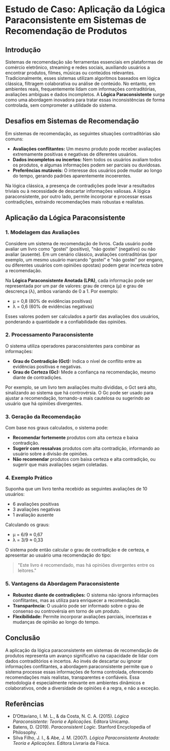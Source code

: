 
# Estudo de Caso: Aplicação da Lógica Paraconsistente em Sistemas de Recomendação de Produtos

## Introdução

Sistemas de recomendação são ferramentas essenciais em plataformas de comércio eletrônico, streaming e redes sociais, auxiliando usuários a encontrar produtos, filmes, músicas ou conteúdos relevantes. Tradicionalmente, esses sistemas utilizam algoritmos baseados em lógica clássica, filtragem colaborativa ou análise de conteúdo. No entanto, em ambientes reais, frequentemente lidam com informações contraditórias, avaliações ambíguas e dados incompletos. A **Lógica Paraconsistente** surge como uma abordagem inovadora para tratar essas inconsistências de forma controlada, sem comprometer a utilidade do sistema.

## Desafios em Sistemas de Recomendação

Em sistemas de recomendação, as seguintes situações contraditórias são comuns:

- **Avaliações conflitantes:** Um mesmo produto pode receber avaliações extremamente positivas e negativas de diferentes usuários.
- **Dados incompletos ou incertos:** Nem todos os usuários avaliam todos os produtos, e algumas informações podem ser parciais ou duvidosas.
- **Preferências mutáveis:** O interesse dos usuários pode mudar ao longo do tempo, gerando padrões aparentemente incoerentes.

Na lógica clássica, a presença de contradições pode levar a resultados triviais ou à necessidade de descartar informações valiosas. A lógica paraconsistente, por outro lado, permite incorporar e processar essas contradições, extraindo recomendações mais robustas e realistas.

## Aplicação da Lógica Paraconsistente

### 1. Modelagem das Avaliações

Considere um sistema de recomendação de livros. Cada usuário pode avaliar um livro como "gostei" (positivo), "não gostei" (negativo) ou não avaliar (ausente). Em um cenário clássico, avaliações contraditórias (por exemplo, um mesmo usuário marcando "gostei" e "não gostei" por engano, ou diferentes usuários com opiniões opostas) podem gerar incerteza sobre a recomendação.

Na **Lógica Paraconsistente Anotada (LPA)**, cada informação pode ser representada por um par de valores: grau de crença (μ) e grau de descrença (λ), ambos variando de 0 a 1. Por exemplo:

- μ = 0,8 (80% de evidências positivas)
- λ = 0,6 (60% de evidências negativas)

Esses valores podem ser calculados a partir das avaliações dos usuários, ponderando a quantidade e a confiabilidade das opiniões.

### 2. Processamento Paraconsistente

O sistema utiliza operadores paraconsistentes para combinar as informações:

- **Grau de Contradição (Gct):** Indica o nível de conflito entre as evidências positivas e negativas.
- **Grau de Certeza (Gc):** Mede a confiança na recomendação, mesmo diante de contradições.

Por exemplo, se um livro tem avaliações muito divididas, o Gct será alto, sinalizando ao sistema que há controvérsia. O Gc pode ser usado para ajustar a recomendação, tornando-a mais cautelosa ou sugerindo ao usuário que há opiniões divergentes.

### 3. Geração da Recomendação

Com base nos graus calculados, o sistema pode:

- **Recomendar fortemente** produtos com alta certeza e baixa contradição.
- **Sugerir com ressalvas** produtos com alta contradição, informando ao usuário sobre a divisão de opiniões.
- **Não recomendar** produtos com baixa certeza e alta contradição, ou sugerir que mais avaliações sejam coletadas.

### 4. Exemplo Prático

Suponha que um livro tenha recebido as seguintes avaliações de 10 usuários:

- 6 avaliações positivas
- 3 avaliações negativas
- 1 avaliação ausente

Calculando os graus:

- μ = 6/9 ≈ 0,67
- λ = 3/9 ≈ 0,33

O sistema pode então calcular o grau de contradição e de certeza, e apresentar ao usuário uma recomendação do tipo:

> "Este livro é recomendado, mas há opiniões divergentes entre os leitores."

### 5. Vantagens da Abordagem Paraconsistente

- **Robustez diante de contradições:** O sistema não ignora informações conflitantes, mas as utiliza para enriquecer a recomendação.
- **Transparência:** O usuário pode ser informado sobre o grau de consenso ou controvérsia em torno de um produto.
- **Flexibilidade:** Permite incorporar avaliações parciais, incertezas e mudanças de opinião ao longo do tempo.

## Conclusão

A aplicação da lógica paraconsistente em sistemas de recomendação de produtos representa um avanço significativo na capacidade de lidar com dados contraditórios e incertos. Ao invés de descartar ou ignorar informações conflitantes, a abordagem paraconsistente permite que o sistema processe essas informações de forma controlada, oferecendo recomendações mais realistas, transparentes e confiáveis. Essa metodologia é especialmente relevante em ambientes dinâmicos e colaborativos, onde a diversidade de opiniões é a regra, e não a exceção.

## Referências

- D’Ottaviano, I. M. L., & da Costa, N. C. A. (2015). *Lógica Paraconsistente: Teoria e Aplicações*. Editora Unicamp.
- Batens, D. (2019). *Paraconsistent Logic*. Stanford Encyclopedia of Philosophy.
- Silva Filho, J. I., & Abe, J. M. (2007). *Lógica Paraconsistente Anotada: Teoria e Aplicações*. Editora Livraria da Física.

